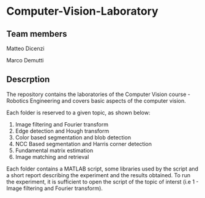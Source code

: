 # Computer-Vision-Laboratory

## Team members
Matteo Dicenzi

Marco Demutti

## Descrption
The repository contains the laboratories of the Computer Vision course - Robotics Engineering and covers basic aspects of the computer vision.

Each folder is reserved to a given topic, as shown below:
1. Image filtering and Fourier transform
2. Edge detection and Hough transform
3. Color based segmentation and blob detection
4. NCC Based segmentation and Harris corner detection
5. Fundamental matrix estimation
6. Image matching and retrieval

Each folder contains a MATLAB script, some libraries used by the script and a short report describing the experiment and the results obtained.
To run the experiment, it is sufficient to open the script of the topic of interst (i.e 1 - Image filtering and Fourier transform).
